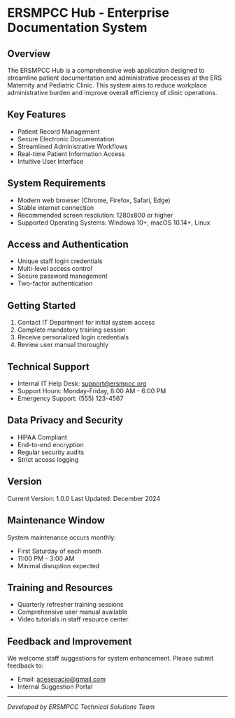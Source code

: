 # ERSMPCC Hub - Enterprise Documentation System

## Overview
The ERSMPCC Hub is a comprehensive web application designed to streamline patient documentation and administrative processes at the ERS Maternity and Pediatric Clinic. This system aims to reduce workplace administrative burden and improve overall efficiency of clinic operations.

## Key Features
- Patient Record Management
- Secure Electronic Documentation
- Streamlined Administrative Workflows
- Real-time Patient Information Access
- Intuitive User Interface

## System Requirements
- Modern web browser (Chrome, Firefox, Safari, Edge)
- Stable internet connection
- Recommended screen resolution: 1280x800 or higher
- Supported Operating Systems: Windows 10+, macOS 10.14+, Linux

## Access and Authentication
- Unique staff login credentials
- Multi-level access control
- Secure password management
- Two-factor authentication

## Getting Started
1. Contact IT Department for initial system access
2. Complete mandatory training session
3. Receive personalized login credentials
4. Review user manual thoroughly

## Technical Support
- Internal IT Help Desk: support@ersmpcc.org
- Support Hours: Monday-Friday, 8:00 AM - 6:00 PM
- Emergency Support: (555) 123-4567

## Data Privacy and Security
- HIPAA Compliant
- End-to-end encryption
- Regular security audits
- Strict access logging

## Version
Current Version: 1.0.0
Last Updated: December 2024

## Maintenance Window
System maintenance occurs monthly:
- First Saturday of each month
- 11:00 PM - 3:00 AM
- Minimal disruption expected

## Training and Resources
- Quarterly refresher training sessions
- Comprehensive user manual available
- Video tutorials in staff resource center

## Feedback and Improvement
We welcome staff suggestions for system enhancement. Please submit feedback to:
- Email: acesepacio@gmail.com
- Internal Suggestion Portal

---

*Developed by ERSMPCC Technical Solutions Team*
